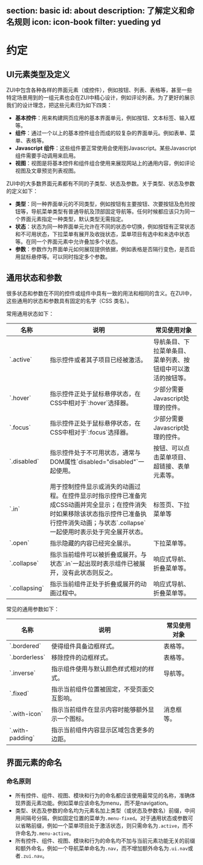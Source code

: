 ﻿section: basic
id: about
description: 了解定义和命名规则
icon: icon-book
filter: yueding yd
---

# 约定

## UI元素类型及定义

ZUI中包含各种各样的界面元素（或控件），例如按钮、列表、表格等，甚至一些特定场景用到的一组元素也会在ZUI中精心设计，例如评论列表。为了更好的展示我们的设计理念，把这些元素归为如下四类：

*   **基本控件**：用来构建网页应用的基本界面单元，例如按钮、文本标签、输入框等。
*   **组件**：通过一个以上的基本控件组合而成的较复杂的界面单元。例如表单、菜单、表格等。
*   **Javascript 组件**：这些组件要正常使用会使用到Javascript。某些Javascript组件需要手动调用来启用。
*   **视图**：视图是将基本控件和组件组合使用来展现网站上的通用内容，例如评论视图及文章预览列表视图。

ZUI中的大多数界面元素都有不同的子类型、状态及参数。关于类型、状态及参数的定义如下：

*   **类型**：同一种界面单元的不同类型，例如按钮有主要按钮、次要按钮及危险按钮等，导航菜单类型有普通导航及顶部固定导航等。任何时候都应该只为同一个界面元素指定一种类型，默认类型无需指定。
*   **状态**：状态为同一种界面单元允许在不同的状态中切换，例如按钮有正常状态和不可用状态，下拉菜单有展开及收拢状态，菜单项目有选中和未选中状态等。在同一个界面元素中允许叠加多个状态。
*   **参数**：参数作为界面单元如何展现提供依据，例如表格是否隔行变色，是否启用鼠标悬停等。可以同时指定多个参数。

## 通用状态和参数

很多状态和参数在不同的控件或组件中具有一致的用法和相同的含义。在ZUI中，这些通用的状态和参数具有固定的名字（CSS 类名）。

常用通用状态如下：

<table class="table table-bordered table-hover">
  <thead>
    <tr>
      <th style="width: 80px">名称</th>
      <th>说明</th>
      <th>常见使用对象</th>
    </tr>
  </thead>
  <tbody>
    <tr>
      <td>`.active`</td>
      <td>指示控件或者其子项目已经被激活。</td>
      <td>导航条目、下拉菜单条目、菜单列表、按钮组中可以激活的按钮等。</td>
    </tr>
    <tr>
      <td>`.hover`</td>
      <td>指示控件正处于鼠标悬停状态，在CSS中相对于`:hover`选择器。</td>
      <td>少部分需要Javascript处理的控件。</td>
    </tr>
    <tr>
      <td>`.focus`</td>
      <td>指示控件正处于鼠标悬停状态，在CSS中相对于`:focus`选择器。</td>
      <td>少部分需要Javascript处理的控件。</td>
    </tr>
    <tr>
      <td>`.disabled`</td>
      <td>指示控件处于不可用状态，通常与DOM属性`disabled="disabled"`一起使用。</td>
      <td>按钮、可以点击菜单项目、超链接、表单元素等。</td>
    </tr>
    <tr>
      <td>`.in`</td>
      <td>用于控制控件显示或消失的动画过程。在控件显示时指示控件已准备完成CSS动画并完全显示；在控件消失时如果移除该状态指示控件已准备执行控件消失动画；与状态`.collapse`一起使用时表示处于完全展开状态。</td>
      <td>标签页、下拉菜单等</td>
    </tr>
    <tr>
      <td>`.open`</td>
      <td>指示隐藏的内容已经完全展示。</td>
      <td>下拉菜单等。</td>
    </tr>
    <tr>
      <td>`.collapse`</td>
      <td>指示当前组件可以被折叠或展开。与状态`.in`一起出现时表示组件已被展开，没有此状态则反之。</td>
      <td>响应式导航、折叠菜单等。</td>
    </tr>
    <tr>
      <td>`.collapsing`</td>
      <td>指示当前组件正处于折叠或展开的动画过程中。</td>
      <td>响应式导航、折叠菜单等。</td>
    </tr>
  </tbody>
</table>

常见的通用参数如下：

<table class="table table-bordered table-hover">
  <thead>
    <tr>
      <th style="width: 80px">名称</th>
      <th>说明</th>
      <th>常见使用对象</th>
    </tr>
  </thead>
  <tbody>
    <tr>
      <td>`.bordered`</td>
      <td>使得组件具备边框样式。</td>
      <td>表格等。</td>
    </tr>
    <tr>
      <td>`.borderless`</td>
      <td>移除控件的边框样式。</td>
      <td>表格等。</td>
    </tr>
    <tr>
      <td>`.inverse`</td>
      <td>指示组件使用与默认颜色样式相对的样式。</td>
      <td>导航等。</td>
    </tr>
    <tr>
      <td>`.fixed`</td>
      <td>指示当前组件位置被固定，不受页面交互影响。</td>
      <td></td>
    </tr>
    <tr>
      <td>`.with-icon`</td>
      <td>指示当前组件在显示内容时能够额外显示一个图标。</td>
      <td>消息框等。</td>
    </tr>
    <tr>
      <td>`.with-padding`</td>
      <td>指示当前组件内容显示区域包含更多的边距。</td>
      <td></td>
    </tr>
  </tbody>
</table>

## 界面元素的命名

### 命名原则

*   所有控件、组件、视图、模块和行为的命名都应该使用最常见的名称，准确体现界面元素功能。例如菜单应该命名为menu，而不是navigation。
*   类型、状态及参数的命名均为元素名加上类型（或状态及参数名）前缀，中间用间隔号分隔，例如固定位置的菜单为`.menu-fixed`。对于通用状态或参数可以省略前缀，例如一个菜单项目处于激活状态，则只需命名为`.active`，而不许命名为`.menu-active`。
*   所有控件、组件、视图、模块和行为的命名均不加与当前元素功能无关的前缀和额外命名，例如一个导航菜单命名为`.nav`，而不增加额外命名为`.ui.nav`或者`.zui.nav`。
